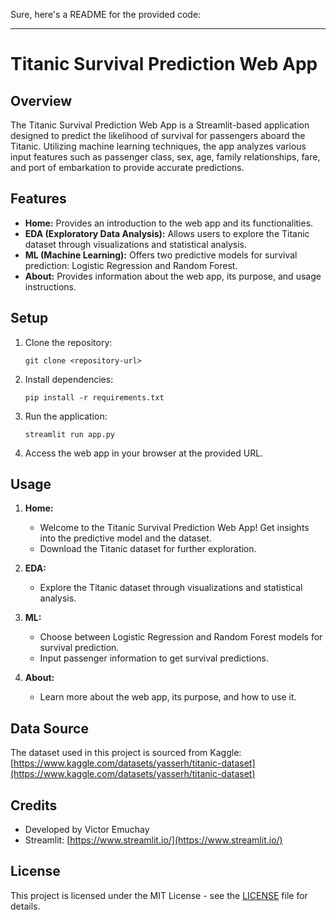 Sure, here's a README for the provided code:

---

# Titanic Survival Prediction Web App

## Overview

The Titanic Survival Prediction Web App is a Streamlit-based application designed to predict the likelihood of survival for passengers aboard the Titanic. Utilizing machine learning techniques, the app analyzes various input features such as passenger class, sex, age, family relationships, fare, and port of embarkation to provide accurate predictions.

## Features

- **Home:** Provides an introduction to the web app and its functionalities.
- **EDA (Exploratory Data Analysis):** Allows users to explore the Titanic dataset through visualizations and statistical analysis.
- **ML (Machine Learning):** Offers two predictive models for survival prediction: Logistic Regression and Random Forest.
- **About:** Provides information about the web app, its purpose, and usage instructions.

## Setup

1. Clone the repository:

    ```
    git clone <repository-url>
    ```

2. Install dependencies:

    ```
    pip install -r requirements.txt
    ```

3. Run the application:

    ```
    streamlit run app.py
    ```

4. Access the web app in your browser at the provided URL.

## Usage

1. **Home:** 
   - Welcome to the Titanic Survival Prediction Web App! Get insights into the predictive model and the dataset.
   - Download the Titanic dataset for further exploration.

2. **EDA:**
   - Explore the Titanic dataset through visualizations and statistical analysis.
   
3. **ML:**
   - Choose between Logistic Regression and Random Forest models for survival prediction.
   - Input passenger information to get survival predictions.

4. **About:**
   - Learn more about the web app, its purpose, and how to use it.

## Data Source

The dataset used in this project is sourced from Kaggle:
[https://www.kaggle.com/datasets/yasserh/titanic-dataset](https://www.kaggle.com/datasets/yasserh/titanic-dataset)

## Credits

- Developed by Victor Emuchay
- Streamlit: [https://www.streamlit.io/](https://www.streamlit.io/)

## License

This project is licensed under the MIT License - see the [LICENSE](LICENSE) file for details.

